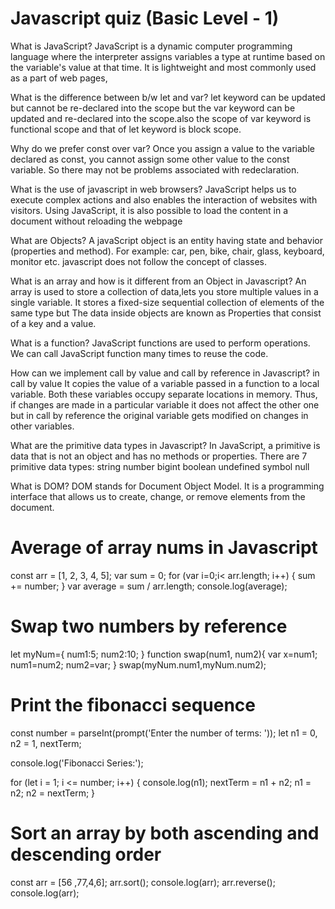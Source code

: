 # Javascript quiz (Basic Level - 1)

What is JavaScript?
JavaScript is a dynamic computer programming language where the interpreter assigns variables a type at runtime based on the variable's value at that time. It is lightweight and most commonly used as a part of web pages,

What is the difference between b/w let and var?
let keyword can be updated but cannot be re-declared into the scope but the var keyword can be updated and re-declared into the scope.also the scope of var keyword is functional scope and that of let keyword is block scope.

Why do we prefer const over var?
Once you assign a value to the variable declared as const, you cannot assign some other value to the const variable. So there may not be problems associated with redeclaration.

What is the use of javascript in web browsers?
JavaScript helps us to execute complex actions and also enables the interaction of websites with visitors. Using JavaScript, it is also possible to load the content in a document without reloading the webpage

What are Objects?
A javaScript object is an entity having state and behavior (properties and method). For example: car, pen, bike, chair, glass, keyboard, monitor etc. javascript does not follow the concept of classes.

What is an array and how is it different from an Object in Javascript?
An array is used to store a collection of data,lets you store multiple values in a single variable. It stores a fixed-size sequential collection of elements of the same type but The data inside objects are known as Properties that consist of a key and a value.

What is a function?
JavaScript functions are used to perform operations. We can call JavaScript function many times to reuse the code.

How can we implement call by value and call by reference in Javascript?
in call by value It copies the value of a variable passed in a function to a local variable.
Both these variables occupy separate locations in memory. Thus, if changes are made in a particular variable it does not affect the other one but in call by reference the original variable gets modified on changes in other variables.

What are the primitive data types in Javascript?
In JavaScript, a primitive is data that is not an object and has no methods or properties. There are 7 primitive data types:
string
number
bigint
boolean
undefined
symbol
null

What is DOM?
DOM stands for Document Object Model. It is a programming interface that allows us to create, change, or remove elements from the document.

# Average of array nums in Javascript

const arr = [1, 2, 3, 4, 5];
var sum = 0;
for (var i=0;i< arr.length; i++) {
sum += number;
}
var average = sum / arr.length;
console.log(average);

# Swap two numbers by reference

let myNum={
num1:5;
num2:10;
}
function swap(num1, num2){
var x=num1;
num1=num2;
num2=var;
}
swap(myNum.num1,myNum.num2);

# Print the fibonacci sequence

const number = parseInt(prompt('Enter the number of terms: '));
let n1 = 0, n2 = 1, nextTerm;

console.log('Fibonacci Series:');

for (let i = 1; i <= number; i++) {
console.log(n1);
nextTerm = n1 + n2;
n1 = n2;
n2 = nextTerm;
}

# Sort an array by both ascending and descending order

const arr = [56 ,77,4,6];
arr.sort();
console.log(arr);
arr.reverse();
console.log(arr);
